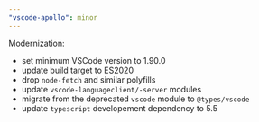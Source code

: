 ```yaml
---
"vscode-apollo": minor
---
```


Modernization:

- set minimum VSCode version to 1.90.0
- update build target to ES2020
- drop `node-fetch` and similar polyfills
- update `vscode-languageclient/-server` modules
- migrate from the deprecated `vscode` module to `@types/vscode`
- update `typescript` developement dependency to 5.5
